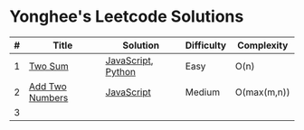 # Yonghee's Leetcode Solutions

| # |                     Title                   |                                    Solution                                      | Difficulty | Complexity |
|---|---------------------------------------------|----------------------------------------------------------------------------------|------------|------------|
| 1 | [Two Sum](https://leetcode.com/problems/two-sum/) | [JavaScript](https://github.com/Yonghee9106/leetcode-solutions/blob/main/JavaScript/0001_Two_Sum.js), [Python](https://github.com/Yonghee9106/leetcode-solutions/blob/main/Python/0001_Two_Sum.py) | Easy | O(n) |
| 2 | [Add Two Numbers](https://leetcode.com/problems/add-two-numbers/) | [JavaScript](https://github.com/Yonghee9106/leetcode-solutions/blob/main/JavaScript/0002_Add_Two_Numbers.js) | Medium | O(max(m,n)) |
| 3 |
